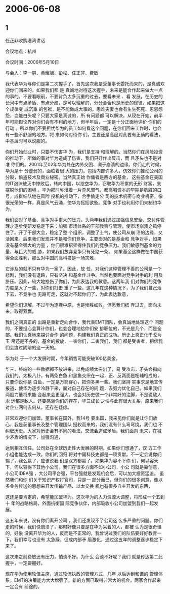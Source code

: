 # 2006-06-08

## 1

任正非收购港湾讲话

会议地点：杭州

会议时间：2006年5月10日

与会人：李一男、黄耀旭、彭松、任正非、费敏 

我代表华为与你们是第二次握手了，首先这次我是受董事长委托而来的，是真诚欢迎你们回来的，如果我们都 是 真诚地对待这次握手，未来是能合作起来做大一点的事的。不要看眼前，不要背负太多沉重的过去，要看未来 、看 发展。在历史的长河中有点矛盾、有点分歧，是可以理解的，分分合合也是历史的规律，如果把这个规律变 成沉重 的包袱，是不能做成大事的。患难夫妻也会有生生死死、恩恩怨怨，岂能白头呢？只要大家是真诚的，所 有问题都 可以解决。从现在开始，前半年可能舆论界对你们会有不利的地方，但半年后，一定是十分正面地评价 你们的行动 。所以你们不要担忧华为的员工如何看这个问题，在你们回来工作时，也会有一些不舒服的地方。将 来如何对待你 们，主要还是高层对此要有正确的看法，中基层时可以说服的。

你们开始创业时，只要不伤害华 为，我们是支持 和理解的。当然你们在风险投资的推动下，所做的事对华为造成了伤害，我们只好作出反击，而 且矛头也不是对准 你们的。2001年至02年华为处在内外交困、濒于崩溃的边缘。你们走的时候，华为是十 分虚弱的，面临着很 大的压力。包括内部许多人，仿效你们推动公司的分裂，偷盗技术及商业秘密。当然真正始 作俑者是西方的基金， 这些基金在美国的IT泡沫破灭中惨败后，转向中国，以挖空华为，窃取华为积累的无形 财富，来摆脱他们的困境 。华为那时弥漫着一片歪风邪气，都高喊资本的早期是肮脏的口号，成群结队地在风险 投机的推动下，合手偷走公 司的技术机密与商业机密，像很光荣的一样，真是风气云涌，使华为摇摇欲坠。竞争 对手也利用你们来制约华为，

我们面对了基金、竞争对手更大的压力。头两年我们通过加强信息安全、交付件管 理才逐步使研发稳定下来；加强 市场体系的干部教育与管理，使市场崩溃之风停住了。开了干部大会，稳定了整 个组织，调整了士气，使公司从崩 溃的边缘，又活回来。后来我们发现并不是和你们竞争，主要面对的是基金和 竞争对手，如果没有基金强大的力量 ，你们很难招架得住我们的竞争压力。我们敏感到基金的力量，与巨大的威 胁，如果我们放弃竞争只有死路一条。 如果基金这样做在中国获得全面胜利，那么对中国的高科技是一场灾难，

它涉及的就不只有华为一家了。因此，放 任，对我们这种管理不善的公司是一个悲剧，我们没有退路，只有坚决 和基金作斗争。当然也要面对竞争对手的利 用及挤压。因此，较大地挫伤了你们，为此表达我的歉意。这两年我 们对你们的竞争力度是大了一些，对你们打击 重了一些，这几年在这种情况下，为了我们自己活下去，不竞争也 无路可走，这就对不起你们了，为此表达歉意，

希望你们谅解。不过华为逐鹿中原，也是惨胜如败。但愿我们摈 弃过去，面向未来，取得双赢。

我们之间真正的 出路是重新走向合作，我代表EMT团队，会真诚地处理这个 问题的，不要担心会算计你们，也会合理地给你们安 排职位的，不光是几个，而是全部。我们认真地来探讨合作 的问题，构建我们真正的成功。历史上真正化干戈为玉 帛还是不多的，基金的投放，一害你们，二害我们，我们 都是受害者，相信我们会度过阴暗的这一天的。

华为处 于一个大发展时期，今年销售可能突破100亿美金，

华三、终端的一些数据都不放进来，以免成绩太突出了，易 受攻击，矛头会指向我们的。太极八卦，有两条白鱼 和黑鱼交织在一起，正、反两面是相辅相成的，只要你说你是 白鱼，一定是万箭穿心，把你多黑一些。我们坚持 实事求是地宣传报道，使华为逐步冷静下来，面对自己存在的问 题，去努力优化自己。如果我们两股力量将来能 合起来会更强大，也会对历史做一个非常好的注脚，不是说敌人永 远都是敌人。还要感谢你们的存在，华三成长 之快与此有很大关系，原来我们对企业网何去何从，还存在疑虑。

非常欢迎你们加盟，董事长在国外，我14号 要出国，我来见你们就是让你们放心，我是获董事长及整个管理团队 授权而来的，我们没有什么弯弯绕，我们也 不纠缠历史。大家对历史会有不同的看法，交流会造成矛盾。我们面向 未来，在减少矛盾的情况下，加强沟通，

达到相互信任。公司处在全球历史性大发展的时期，如果你们想通了，双 方工作小组也能达成一致，你们的回归 将对中国科技史都是一项贡献。不一定会说你们输了，我么赢了，应该说我 们是双方都赢了。如果华为容不下你 们，何以容天下，何以容得下其他小公司。我们在很多方面不如小公司，小公 司就是靠创意，小公司IDEA强 ，大公司平台强，平台强就是发现机会后，可以加大投资猛追。 虽然我们和你 们关于知识产权打官司，只是一 部分而已，但你们的很多创意，像以多业务传送的思想来开发传输产品、以太交换 机也有很多自主开发的东西，

这还是要肯定的，希望能加盟华为。这次华为的人力资源大调整，将形成一个五到十 年的战略格局，外面抗衡国 际竞争伙伴，内部吸收小公司加盟到我们一起发展。

这五年来说，没有你们离开公司 ，我们还发现不了公司这 么多严重的问题。你们走的时候，我们快崩溃了，那时好像只要是在华为呆着的人，都被 认为是很奇怪的，好象 没离开华为的人，反而是不正常的，我曾说过我们的队伍要好好教育一下。我们幸亏也没有 太急躁，促成内部矛 盾激化，通过这五年的调整逐步稳定下来了。

这次来之前费敏还有压力，怕谈不好。为什么 会谈不好呢？我们 就是传达第二此握手，一定要握好。

现在华为使用轮值主席，通过轮流执政的管理方式，几年 以后达到和谐的 管理体系，EMT的决策能力大大增强了。新的方面已取得非常大的机会，两家合作起来一定会有 前途的。




